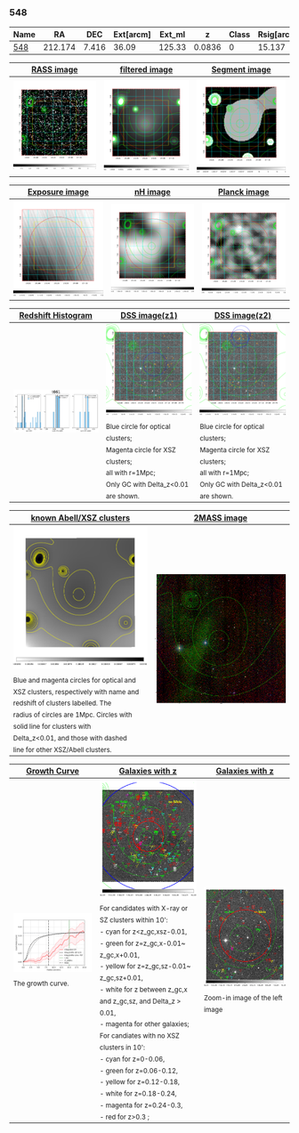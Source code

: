 <div STYLE="page-break-after: always;"></div>

### 548

|Name          |RA          |DEC      | Ext[arcm] | Ext_ml | z    | Class| Rsig[arcmin] | CRsig[c/s] | CR500[c/s] | R500[Mpc] |L500[erg/s]|F500[erg/s/cm^2]| M500[Msun]|Tx[keV]|beta|GC(XSZ,Delta_z<0.01)| GC(OPT,Delta_z<0.01)|GC|alias|
|--------------|------------|------------|---|---|-----------|--------|------|------|----|----|----|----|----|----|----|----|----|----|---|
|[548](script/548.md)     | 212.174       | 7.416       | 36.09    | 125.33   | 0.0836 | 0   | 15.137 |0.165 |0.153 |0.786 |5.039e+43 |2.908e-12 |1.498e+14 |2.820 |0.352 |-, |-, |-, |t661|

|[RASS image](../image/548/548_img.pdf)|[filtered image](../image/548/548_fil.pdf)|[Segment image](../image/548/548_seg.pdf)|
|-------------------|--------------------|-------------------|
| <img src="../image/548/548_img.png" width="300">  | <img src="../image/548/548_fil.png" width="300">   | <img src="../image/548/548_seg.png" width="300">  |

|[Exposure image](../image/548/548_mex.pdf)| [nH image](../image/548/548_nh.pdf)| [Planck image](../image/548/548_p.pdf)|
|-------------------|--------------------|-------------------|
|<img src="../image/548/548_mex.png" width="300">   | <img src="../image/548/548_nh.png" width="300">    | <img src="../image/548/548_p.png" width="300"> |

|[Redshift Histogram](../image/548/548_zg.pdf) | [DSS image(z1)](../image/548/548_dss_z1.pdf)      |  [DSS image(z2)](../image/548/548_dss_z2.pdf)    |
|-------------------|--------------------|-------------------|
|<img src="../image/548/548_zg.png" width="300"> |<img src="../image/548/548_dss_z1.png" width="300"> <sub><br>Blue circle for optical clusters; <br>Magenta circle for XSZ clusters; <br>all with r=1Mpc; <br>Only GC with Delta_z<0.01 are shown. </sub>| <img src="../image/548/548_dss_z2.png" width="300"><sub><br>Blue circle for optical clusters; <br>Magenta circle for XSZ clusters; <br>all with r=1Mpc; <br>Only GC with Delta_z<0.01 are shown. </sub> |

|[known Abell/XSZ clusters](../image/548/548_m.pdf) | [2MASS image](../image/548/548_2mass.pdf)      |
|-------------------|-------------------|
|<img src=../image/548/548_m.png width="300"> <sub><br>Blue and magenta circles for optical and <br>XSZ clusters, respectively with name and <br>redshift of clusters labelled. The <br>radius of circles are 1Mpc. Circles with <br>solid line for clusters with <br>Delta_z<0.01, and those with dashed <br>line for other XSZ/Abell clusters.        </sub>|<img src="../image/548/548_2mass.png" width="300">  |

|[Growth Curve](../image/548/548_gca_all.png) |[Galaxies with z](../image/548/548_opt_ned.pdf) |[Galaxies with z](../image/548/548_opt_ned_zoom.pdf) |
|-------------------|-------------------|-------------------|
| <img src="../image/548/548_gca_all.png" width="300"> <sub><br>The growth curve.</sub>| <img src=../image/548/548_opt_ned.png width="300"> <br><sub> For candidates with X-ray or SZ clusters within 10': <br> - cyan for z<z_gc,xsz-0.01, <br> - green for z=z_gc,x-0.01~ z_gc,x+0.01, <br> - yellow for z=z_gc,sz-0.01~ z_gc,sz+0.01, <br> - white for z between z_gc,x and z_gc,sz, and Delta_z > 0.01, <br> - magenta for other galaxies; <br>For candiates with no XSZ clusters in 10': <br> - cyan for z=0-0.06, <br> - green for z=0.06-0.12, <br> - yellow for z=0.12-0.18, <br> - white for z=0.18-0.24, <br> - magenta for z=0.24-0.3, <br> - red for z>0.3 ;  </sub>|<img src=../image/548/548_opt_ned_zoom.png width="300">  <br><sub> Zoom-in image of the left image</sub>|





